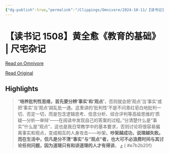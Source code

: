 ```yaml
---
{"dg-publish":true,"permalink":"/Clippings/Omnivore/2024-10-11/【读书记1508】黄全愈《教育的基础》 - 尺宅杂记/"}
---
```



# 【读书记 1508】黄全愈《教育的基础》 | 尺宅杂记

[Read on Omnivore](https://omnivore.app/me/1508-1927b959cf3)

[Read Original](http://www.qncd.com/?p=10730)

## Highlights

> “**培养批判性思维，首先要分辨‘事实’和‘观点’**，否则就会把‘观点’当‘事实’或把‘事实’当‘观点’胡乱批一通。这里讲的‘批判性’不是不问青红皂白地批判一切、否定一切，而是包含逻辑思考、信息分析、综合评判等高级思维的‘质疑—分析—审辩’——在阅读中发现自己的答案的过程。”分清楚什么是“事实”什么是“观点”，这也是我日常教学中的基本要求，否则讨论将很容易偏离事实和观点，变成相互的人身攻击——吵架。**吵架越成功，说理越失败。而在生活中，但凡是分不清“事实”与“观点”者，也大可不必浪费时间与其讨论任何问题，因为道理只有和讲道理的人才有得讲**。 [⤴️](https://omnivore.app/me/1508-1927b959cf3#e7b2b20f-62c0-4f97-bb60-6f2eb66af10e) 
{ #e7b2b20f}

